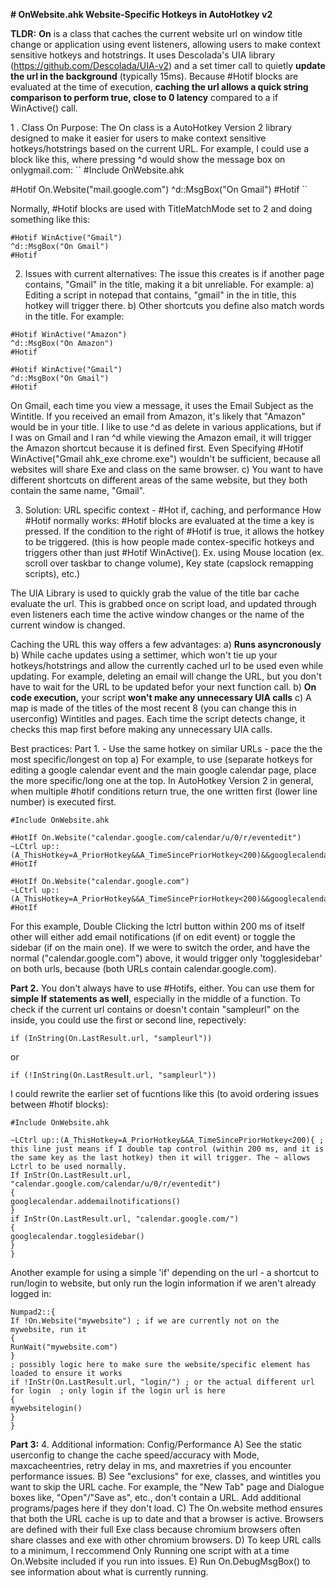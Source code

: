 **# OnWebsite.ahk Website-Specific Hotkeys in AutoHotkey v2**

**TLDR:** **On** is a class that caches the current website url on window title change or application using event listeners, allowing users to make context sensitive hotkeys and hotstrings. It uses Descolada's UIA library (https://github.com/Descolada/UIA-v2) and a set timer call to quietly **update the url in the background** (typically 15ms). Because #Hotif blocks are evaluated at the time of execution, **caching the url allows a quick string comparison to perform true, close to 0 latency** compared to a if WinActive() call. 

1 . Class On Purpose:
The On class is a AutoHotkey Version 2 library designed to make it easier for users to make context sensitive hotkeys/hotstrings based on the current URL. For example, I could use a block like this, where pressing ^d would show the message box on onlygmail.com:
``
#Include OnWebsite.ahk

#Hotif On.Website("mail.google.com")
^d::MsgBox("On Gmail")
#Hotif
``

Normally, #Hotif blocks are used with TitleMatchMode set to 2 and doing something like this:

```
#Hotif WinActive("Gmail")
^d::MsgBox("On Gmail")
#Hotif
```
2. Issues with current alternatives:
The issue this creates is if another page contains, "Gmail" in the title, making it a bit unreliable. For example:
a) Editing a script in notepad that contains, "gmail" in the in title, this hotkey will trigger there.
b) Other shortcuts you define also match words in the title. For example: 
```
#Hotif WinActive("Amazon")
^d::MsgBox("On Amazon")
#Hotif

#Hotif WinActive("Gmail")
^d::MsgBox("On Gmail")
#Hotif
```
On Gmail, each time you view a message, it uses the Email Subject as the Wintitle. If you received an email from Amazon, it's likely that "Amazon" 
would be in your title. I like to use ^d as delete in various applications, but if I was on Gmail and I ran ^d while viewing the Amazon email, it will trigger the Amazon shortcut because it is defined first. Even Specifying #Hotif WinActive("Gmail ahk_exe chrome.exe") wouldn't be sufficient, because all websites will share Exe and class on the same browser. 
c) You want to have different shortcuts on different areas of the same website, but they both contain the same name, "Gmail". 

3. Solution: URL specific context - #Hot if, caching, and performance
How #Hotif normally works:
#Hotif blocks are evaluated at the time a key is pressed. If the condition to the right of #Hotif is true, it allows the hotkey to be triggered. (this is how people made contex-specific hotkeys and triggers other than just #Hotif WinActive(). Ex. using Mouse location (ex. scroll over taskbar to change volume), Key state (capslock remapping scripts), etc.)

The UIA Library is used to quickly grab the value of the title bar cache evaluate the url. This is grabbed once on script load, and updated  through even listeners each time the active window changes or the name of the current window is changed. 

Caching the URL this way offers a few advantages:
a) **Runs asyncronously**
b) While cache updates using a settimer, which won't tie up your hotkeys/hotstrings and allow the currently cached url to be used even while updating. For example, deleting an email will change the URL, but you don't have to wait for the URL to be updated befor your next function call. 
b) **On code execution,** your script **won't make any unnecessary UIA calls**
c) A map is made of the titles of the most recent 8 (you can change this in userconfig) Wintitles and pages. Each time the script detects change, it checks this map first before making any unnecessary UIA calls.

Best practices:
Part 1. - Use the same hotkey on similar URLs - pace the the most specific/longest on top
a) For example, to use (separate hotkeys for editing a google calendar event and the main google calendar page, place the more specific/long one at the top. In AutoHotkey Version 2 in general, when multiple #hotif conditions return true, the one written first (lower line number) is executed first. 
```
#Include OnWebsite.ahk

#HotIf On.Website("calendar.google.com/calendar/u/0/r/eventedit")
~LCtrl up::(A_ThisHotkey=A_PriorHotkey&&A_TimeSincePriorHotkey<200)&&googlecalendar.addemailnotifications()
#HotIf

#HotIf On.Website("calendar.google.com")
~LCtrl up::(A_ThisHotkey=A_PriorHotkey&&A_TimeSincePriorHotkey<200)&&googlecalendar.togglesidebar()
#HotIf
```
For this example, Double Clicking the lctrl button within 200 ms of itself other will either add email notifications (if on edit event) or toggle the sidebar (if on the main one). If we were to switch the order, and have the normal ("calendar.google.com") above, it would trigger only 'togglesidebar' on both urls, because (both URLs contain calendar.google.com). 


**Part 2.** You don't always have to use #Hotifs, either. You can use them for **simple If statements as well**, especially in the middle of a function. To check if the current url contains or doesn't contain "sampleurl" on the inside, you could use the first or second line, repectively:
```
if (InString(On.LastResult.url, "sampleurl"))
```
or 
```
if (!InString(On.LastResult.url, "sampleurl"))
```

I could rewrite the earlier set of fucntions like this (to avoid ordering issues between #hotif blocks):  
```
#Include OnWebsite.ahk

~LCtrl up::(A_ThisHotkey=A_PriorHotkey&&A_TimeSincePriorHotkey<200){ ; this line just means if I double tap control (within 200 ms, and it is the same key as the last hotkey) then it will trigger. The ~ allows Lctrl to be used normally. 
If InStr(On.LastResult.url, "calendar.google.com/calendar/u/0/r/eventedit")
{
googlecalendar.addemailnotifications()
}
if InStr(On.LastResult.url, "calendar.google.com/") 
{
googlecalendar.togglesidebar()
}
}
```
Another example for using a simple 'if' depending on the url - a shortcut to run/login to website, but only run the login information if we aren't already logged in:
```
Numpad2::{
If !On.Website("mywebsite") ; if we are currently not on the mywebsite, run it
{
RunWait("mywebsite.com")
}
; possibly logic here to make sure the website/specific element has loaded to ensure it works
if !InStr(On.LastResult.url, "login/") ; or the actual different url for login  ; only login if the login url is here
{
mywebsitelogin()
}
}
```

**Part 3:**
4. Additional information: Config/Performance
A) See the static userconfig to change the cache speed/accuracy with Mode, maxcacheentries, retry delay in ms, and maxretries if you encounter performance issues.
B) See "exclusions" for exe, classes, and wintitles you want to skip the URL cache. For example, the "New Tab" page and Dialogue boxes like, "Open"/"Save as", etc., don't contain a URL. Add additional programs/pages here if they don't load.
C) The On.website method ensures that both the URL cache is up to date and that a browser is active. Browsers are defined with their full Exe class because chromium browsers often share classes and exe with other chromium browsers. 
D) To keep URL calls to a minimum, I reccommend Only Running one script with at a time On.Website included if you run into issues. 
E) Run On.DebugMsgBox() to see information about what is currently running. 
